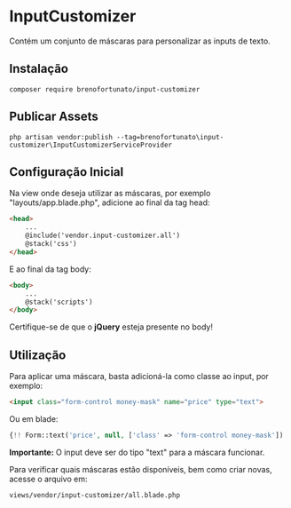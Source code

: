 # InputCustomizer
Contém um conjunto de máscaras para personalizar as inputs de texto.

## Instalação
```
composer require brenofortunato/input-customizer
```

## Publicar Assets
```
php artisan vendor:publish --tag=brenofortunato\input-customizer\InputCustomizerServiceProvider  
```

## Configuração Inicial
Na view onde deseja utilizar as máscaras, por exemplo "layouts/app.blade.php", adicione ao final da tag head:
```html
<head>
    ...
    @include('vendor.input-customizer.all')
    @stack('css')
</head>
```

E ao final da tag body:
```html
<body>
    ...
    @stack('scripts')
</body>
```

Certifique-se de que o **jQuery** esteja presente no body!

## Utilização
Para aplicar uma máscara, basta adicioná-la como classe ao input, por exemplo:
```html
<input class="form-control money-mask" name="price" type="text">
```

Ou em blade:
```php
{!! Form::text('price', null, ['class' => 'form-control money-mask']) !!}
```

**Importante:** O input deve ser do tipo "text" para a máscara funcionar.

Para verificar quais máscaras estão disponíveis, bem como criar novas, acesse o arquivo em:
```
views/vendor/input-customizer/all.blade.php
```